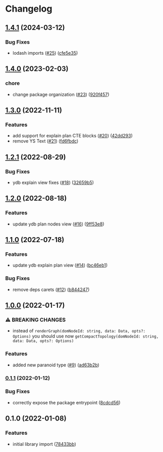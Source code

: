 # Changelog

## [1.4.1](https://github.com/gravity-ui/paranoid/compare/v1.4.0...v1.4.1) (2024-03-12)


### Bug Fixes

* lodash imports ([#25](https://github.com/gravity-ui/paranoid/issues/25)) ([cfe5e35](https://github.com/gravity-ui/paranoid/commit/cfe5e35b1cf60c019c575565262d77d2e58fbb3b))

## [1.4.0](https://github.com/gravity-ui/paranoid/compare/v1.3.0...v1.4.0) (2023-02-03)


### chore

* change package organization ([#23](https://github.com/gravity-ui/paranoid/issues/23)) ([920f457](https://github.com/gravity-ui/paranoid/commit/920f4572f2bdc5b297f7440824c3512a8fa86d98))

## [1.3.0](https://github.com/gravity-ui/paranoid/compare/v1.2.1...v1.3.0) (2022-11-11)


### Features

* add support for explain plan CTE blocks ([#20](https://github.com/gravity-ui/paranoid/issues/20)) ([42dd293](https://github.com/gravity-ui/paranoid/commit/42dd293ad606c117ce5f70e679c854cf934fa4d6))
* remove YS Text ([#21](https://github.com/gravity-ui/paranoid/issues/21)) ([fd6fbdc](https://github.com/gravity-ui/paranoid/commit/fd6fbdc9161896cf691078c771c674264b57d872))

## [1.2.1](https://github.com/gravity-ui/paranoid/compare/v1.2.0...v1.2.1) (2022-08-29)


### Bug Fixes

* ydb explain view fixes ([#18](https://github.com/gravity-ui/paranoid/issues/18)) ([32659b5](https://github.com/gravity-ui/paranoid/commit/32659b5155f8a26513df4712350a55c4ce1082ee))

## [1.2.0](https://github.com/gravity-ui/paranoid/compare/v1.1.0...v1.2.0) (2022-08-18)


### Features

* update ydb plan nodes view ([#16](https://github.com/gravity-ui/paranoid/issues/16)) ([9ff53e8](https://github.com/gravity-ui/paranoid/commit/9ff53e8355694f7dc22de071801c8ec8a3645d4a))

## [1.1.0](https://github.com/gravity-ui/paranoid/compare/v1.0.0...v1.1.0) (2022-07-18)


### Features

* update ydb explain plan view ([#14](https://github.com/gravity-ui/paranoid/issues/14)) ([bc46eb1](https://github.com/gravity-ui/paranoid/commit/bc46eb1c0700288c165f572ee3dc075fabe954b6))


### Bug Fixes

* remove deps carets ([#12](https://github.com/gravity-ui/paranoid/issues/12)) ([b844247](https://github.com/gravity-ui/paranoid/commit/b844247dc0c1faca51ea72184740f87e3aebeb2a))

## [1.0.0](https://www.github.com/gravity-ui/paranoid/compare/v0.1.1...v1.0.0) (2022-01-17)


### ⚠ BREAKING CHANGES

* instead of `renderGraph(domNodeId: string, data: Data, opts?: Options)` you should use now `getCompactTopology(domNodeId: string, data: Data, opts?: Options)`

### Features

* added new paranoid type ([#9](https://www.github.com/gravity-ui/paranoid/issues/9)) ([ad63b2b](https://www.github.com/gravity-ui/paranoid/commit/ad63b2b70d24f16662f46c64c9a86caaaa4d710a))

### [0.1.1](https://www.github.com/gravity-ui/paranoid/compare/v0.1.0...v0.1.1) (2022-01-12)


### Bug Fixes

* correctly expose the package entrypoint ([8cdcd56](https://www.github.com/gravity-ui/paranoid/commit/8cdcd560f18f8cd38c6299971db3be228c52d0e5))

## 0.1.0 (2022-01-08)


### Features

* initial library import ([78433bb](https://www.github.com/gravity-ui/paranoid/commit/78433bbffcb9e9cd0178cecd1fa02cc9e5470162))
